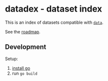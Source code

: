 # datadex - dataset index

This is an index of datasets compatible with
[`data`](http://github.com/jbenet/data).


See the [roadmap](dev/roadmap.md).

## Development

Setup:

1. [install go](http://golang.org/doc/install)
2. run `go build`
